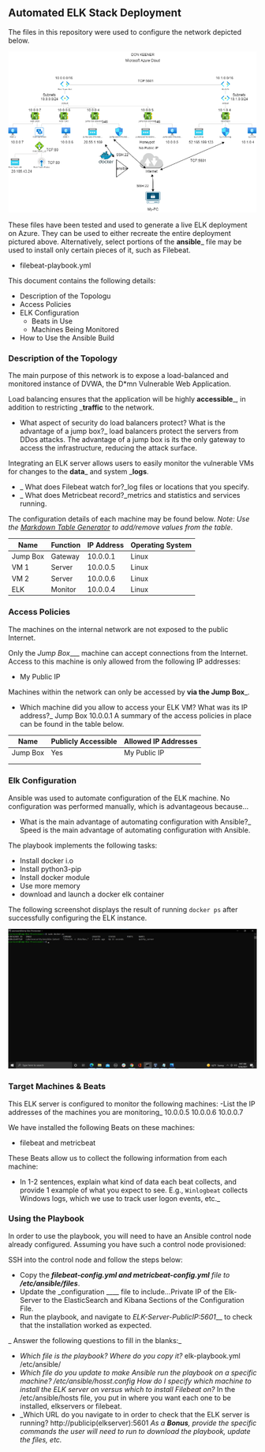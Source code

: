 ## Automated ELK Stack Deployment

The files in this repository were used to configure the network depicted below.

![Network Diagram](Diagrams/Azure_Network_Diagram.png)

These files have been tested and used to generate a live ELK deployment on Azure. They can be used to either recreate the entire deployment pictured above. Alternatively, select portions of the __ansible___ file may be used to install only certain pieces of it, such as Filebeat.

  - filebeat-playbook.yml 

This document contains the following details:
- Description of the Topologu
- Access Policies
- ELK Configuration
  - Beats in Use
  - Machines Being Monitored
- How to Use the Ansible Build


### Description of the Topology

The main purpose of this network is to expose a load-balanced and monitored instance of DVWA, the D*mn Vulnerable Web Application.

Load balancing ensures that the application will be highly __accessible___, in addition to restricting ___traffic__ to the network.
- What aspect of security do load balancers protect? What is the advantage of a jump box?_ load balancers protect the servers from DDos attacks. The advantage of a jump box is its the only gateway to access the infrastructure, reducing the attack surface. 

Integrating an ELK server allows users to easily monitor the vulnerable VMs for changes to the __data___ and system ___logs__.
- _ What does Filebeat watch for?_log files or locations that you specify.
- _ What does Metricbeat record?_metrics and statistics and services running.

The configuration details of each machine may be found below.
_Note: Use the [Markdown Table Generator](http://www.tablesgenerator.com/markdown_tables) to add/remove values from the table_.

| Name     | Function | IP Address | Operating System |
|----------|----------|------------|------------------|
| Jump Box | Gateway  | 10.0.0.1   | Linux            |
| VM 1     | Server   | 10.0.0.5   | Linux            |
| VM 2     | Server   | 10.0.0.6   | Linux            |
| ELK      | Monitor  | 10.0.0.4   | Linux            |

### Access Policies

The machines on the internal network are not exposed to the public Internet. 

Only the _Jump Box____ machine can accept connections from the Internet. Access to this machine is only allowed from the following IP addresses:
- My Public IP

Machines within the network can only be accessed by __via the Jump Box___.
-  Which machine did you allow to access your ELK VM? What was its IP address?_
Jump Box 10.0.0.1
A summary of the access policies in place can be found in the table below.

| Name     | Publicly Accessible | Allowed IP Addresses |
|----------|---------------------|----------------------|
| Jump Box | Yes                 | My Public IP         |
|          |                     |                      |
|          |                     |                      |

### Elk Configuration

Ansible was used to automate configuration of the ELK machine. No configuration was performed manually, which is advantageous because...
- What is the main advantage of automating configuration with Ansible?_ Speed is the main advantage of automating configuration with Ansible.

The playbook implements the following tasks:
- Install docker i.o
- Install python3-pip
- Install docker module
- Use more memory
- download and launch a docker elk container


The following screenshot displays the result of running `docker ps` after successfully configuring the ELK instance.

![Images](Images/docker_ps_output.png)

### Target Machines & Beats
This ELK server is configured to monitor the following machines:
-List the IP addresses of the machines you are monitoring_ 10.0.0.5 10.0.0.6 10.0.0.7

We have installed the following Beats on these machines:
- filebeat and metricbeat

These Beats allow us to collect the following information from each machine:
- In 1-2 sentences, explain what kind of data each beat collects, and provide 1 example of what you expect to see. E.g., `Winlogbeat` collects Windows logs, which we use to track user logon events, etc._

### Using the Playbook
In order to use the playbook, you will need to have an Ansible control node already configured. Assuming you have such a control node provisioned: 

SSH into the control node and follow the steps below:
- Copy the ___filebeat-config.yml and metricbeat-config.yml__ file to __/etc/ansible/files___.
- Update the _configuration ____ file to include...Private IP of the Elk-Server to the ElasticSearch and Kibana Sections of the Configuration File.
- Run the playbook, and navigate to _ELK-Server-PublicIP:5601___ to check that the installation worked as expected.

_ Answer the following questions to fill in the blanks:_
- _Which file is the playbook? Where do you copy it?_ elk-playbook.yml /etc/ansible/
- _Which file do you update to make Ansible run the playbook on a specific machine? /etc/ansible/hosst.config How do I specify which machine to install the ELK server on versus which to install Filebeat on?_ In the /etc/ansible/hosts file, you put in where you want each one to be installed, elkservers or filebeat.
- _Which URL do you navigate to in order to check that the ELK server is running?
http://publicip(elkserver):5601
_As a **Bonus**, provide the specific commands the user will need to run to download the playbook, update the files, etc._